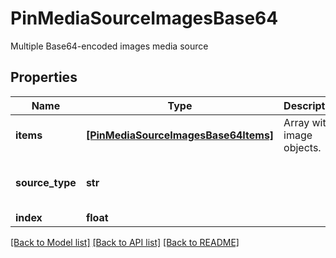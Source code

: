 # PinMediaSourceImagesBase64

Multiple Base64-encoded images media source

## Properties
Name | Type | Description | Notes
------------ | ------------- | ------------- | -------------
**items** | [**[PinMediaSourceImagesBase64Items]**](PinMediaSourceImagesBase64Items.md) | Array with image objects. | 
**source_type** | **str** |  | [optional]  if omitted the server will use the default value of "multiple_image_base64"
**index** | **float** |  | [optional] 

[[Back to Model list]](../README.md#documentation-for-models) [[Back to API list]](../README.md#documentation-for-api-endpoints) [[Back to README]](../README.md)


